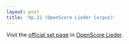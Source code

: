 ```yaml
---
layout: post
title: 'Op.22 (OpenScore Lieder Corpus)'
---
```


Visit the [official set page] in [OpenScore Lieder].

[official set page]: https://musescore.com/openscore-lieder-corpus/sets/5109410
[OpenScore Lieder]: https://musescore.com/openscore-lieder-corpus

